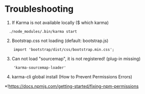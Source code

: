 # Troubleshooting

1. If Karma is not available locally ($ which karma)
```
  ./node_modules/.bin/karma start
```

2. Bootstrap.css not loading (default: bootstrap.js)

```
    import 'bootstrap/dist/css/bootstrap.min.css';
```

3. Can not load "sourcemap", it is not registered! (plug-in missing)

```
    'karma-sourcemap-loader'
```

4. karma-cli global install (How to Prevent Permissions Errors)

*!https://docs.npmjs.com/getting-started/fixing-npm-permissions
